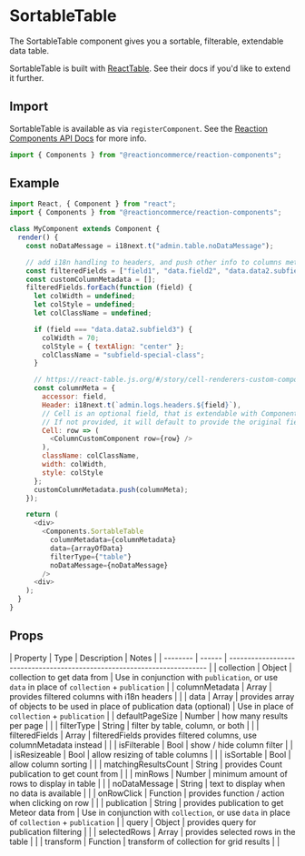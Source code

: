 # SortableTable

The SortableTable component gives you a sortable, filterable, extendable data table.

SortableTable is built with [ReactTable](https://react-table.js.org/#/story/readm). See their docs if you'd like to extend it further.

## Import
SortableTable is available as via `registerComponent`. See the [Reaction Components API Docs](https://docs.reactioncommerce.com/reaction-docs/master/components-api) for more info.

```javascript
import { Components } from "@reactioncommerce/reaction-components";
```

## Example

```javascript
import React, { Component } from "react";
import { Components } from "@reactioncommerce/reaction-components";

class MyComponent extends Component {
  render() {
    const noDataMessage = i18next.t("admin.table.noDataMessage");

    // add i18n handling to headers, and push other info to columns meta
    const filteredFields = ["field1", "data.field2", "data.data2.subfield3", "field4"];
    const customColumnMetadata = [];
    filteredFields.forEach(function (field) {
      let colWidth = undefined;
      let colStyle = undefined;
      let colClassName = undefined;

      if (field === "data.data2.subfield3") {
        colWidth = 70;
        colStyle = { textAlign: "center" };
        colClassName = "subfield-special-class";
      }

      // https://react-table.js.org/#/story/cell-renderers-custom-components
      const columnMeta = {
        accessor: field,
        Header: i18next.t(`admin.logs.headers.${field}`),
        // Cell is an optional field, that is extendable with Components.
        // If not provided, it will default to provide the original field data
        Cell: row => (
          <ColumnCustomComponent row={row} />
        ),
        className: colClassName,
        width: colWidth,
        style: colStyle
      };
      customColumnMetadata.push(columnMeta);
    });

    return (
      <div>
        <Components.SortableTable
          columnMetadata={columnMetadata}
          data={arrayOfData}
          filterType={"table"}
          noDataMessage={noDataMessage}
        />
      <div>
    );
  }
}
```

## Props

| Property | Type   | Description                                                              | Notes |
| -------- | ------ | ------------------------------------------------------------------------ |
| collection     | Object | collection to get data from | Use in conjunction with `publication`, or use `data` in place of `collection` + `publication` |
| columnMetadata     | Array | provides filtered columns with i18n headers | |
| data     | Array | provides array of objects to be used in place of publication data (optional) | Use in place of `collection` + `publication` |
| defaultPageSize      | Number | how many results per page | |
| filterType      | String | filter by table, column, or both | |
| filteredFields      | Array | filteredFields provides filtered columns, use columnMetadata instead | |
| isFilterable     | Bool | show / hide column filter | |
| isResizeable     | Bool | allow resizing of table columns | |
| isSortable     | Bool | allow column sorting | |
| matchingResultsCount     | String | provides Count publication to get count from | |
| minRows     | Number | minimum amount of rows to display in table | |
| noDataMessage     | String | text to display when no data is available | |
| onRowClick     | Function | provides function / action when clicking on row | |
| publication     | String | provides publication to get Meteor data from | Use in conjunction with `collection`, or use `data` in place of `collection` + `publication` |
| query     | Object | provides query for publication filtering | |
| selectedRows     | Array | provides selected rows in the table | |
| transform     | Function | transform of collection for grid results | |
